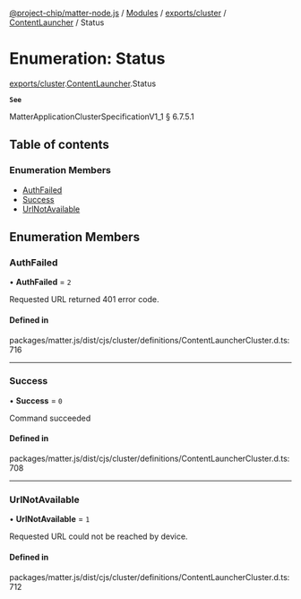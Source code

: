 [@project-chip/matter-node.js](../README.md) / [Modules](../modules.md) / [exports/cluster](../modules/exports_cluster.md) / [ContentLauncher](../modules/exports_cluster.ContentLauncher.md) / Status

# Enumeration: Status

[exports/cluster](../modules/exports_cluster.md).[ContentLauncher](../modules/exports_cluster.ContentLauncher.md).Status

**`See`**

MatterApplicationClusterSpecificationV1_1 § 6.7.5.1

## Table of contents

### Enumeration Members

- [AuthFailed](exports_cluster.ContentLauncher.Status.md#authfailed)
- [Success](exports_cluster.ContentLauncher.Status.md#success)
- [UrlNotAvailable](exports_cluster.ContentLauncher.Status.md#urlnotavailable)

## Enumeration Members

### AuthFailed

• **AuthFailed** = ``2``

Requested URL returned 401 error code.

#### Defined in

packages/matter.js/dist/cjs/cluster/definitions/ContentLauncherCluster.d.ts:716

___

### Success

• **Success** = ``0``

Command succeeded

#### Defined in

packages/matter.js/dist/cjs/cluster/definitions/ContentLauncherCluster.d.ts:708

___

### UrlNotAvailable

• **UrlNotAvailable** = ``1``

Requested URL could not be reached by device.

#### Defined in

packages/matter.js/dist/cjs/cluster/definitions/ContentLauncherCluster.d.ts:712
